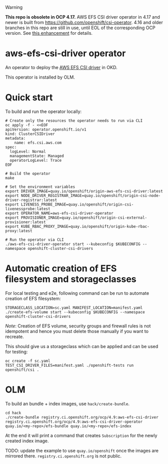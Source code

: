 > [!warning]
> **This repo is obsolete in OCP 4.17.**
> AWS EFS CSI driver operator in 4.17 and newer is built from https://github.com/openshift/csi-operator.
> 4.16 and older branches in this repo are still in use, until EOL of the corresponding OCP version.
> See [this enhancement](https://github.com/openshift/enhancements/blob/master/enhancements/storage/csi-driver-operator-merge.md) for details.

# aws-efs-csi-driver operator

An operator to deploy the [AWS EFS CSI driver](https://github.com/openshift/aws-efs-csi-driver) in OKD.

This operator is installed by OLM.

# Quick start

To build and run the operator locally:

```shell
# Create only the resources the operator needs to run via CLI
oc apply -f - <<EOF
apiVersion: operator.openshift.io/v1
kind: ClusterCSIDriver
metadata:
    name: efs.csi.aws.com
spec:
  logLevel: Normal
  managementState: Managed
  operatorLogLevel: Trace
EOF

# Build the operator
make

# Set the environment variables
export DRIVER_IMAGE=quay.io/openshift/origin-aws-efs-csi-driver:latest
export NODE_DRIVER_REGISTRAR_IMAGE=quay.io/openshift/origin-csi-node-driver-registrar:latest
export LIVENESS_PROBE_IMAGE=quay.io/openshift/origin-csi-livenessprobe:latest
export OPERATOR_NAME=aws-efs-csi-driver-operator
export PROVISIONER_IMAGE=quay.io/openshift/origin-csi-external-provisioner:latest
export KUBE_RBAC_PROXY_IMAGE=quay.io/openshift/origin-kube-rbac-proxy:latest

# Run the operator via CLI
./aws-efs-csi-driver-operator start --kubeconfig $KUBECONFIG --namespace openshift-cluster-csi-drivers
```

# Automatic creation of EFS filesystem and storageclasses

For local testing and e2e, following command can be run to automate creation of EFS filesystem:

```
STORAGECLASS_LOCATION=sc.yaml MANIFEST_LOCATION=manifest.yaml ./create-efs-volume start --kubeconfig $KUBECONFIG --namespace openshift-cluster-csi-drivers
```

*Note*: Creation of EFS volume, security groups and firewall rules is not idempotent and hence you must delete those manually if you want to recreate.

This should give us a storageclass which can be applied and can be used for testing:

```
oc create -f sc.yaml
TEST_CSI_DRIVER_FILES=manifest.yaml ./openshift-tests run openshift/csi .
```


# OLM

To build an bundle + index images, use `hack/create-bundle`.

```shell
cd hack
./create-bundle registry.ci.openshift.org/ocp/4.9:aws-efs-csi-driver registry.ci.openshift.org/ocp/4.9:aws-efs-csi-driver-operator quay.io/<my-repo>/efs-bundle quay.io/<my-repo>/efs-index
```

At the end it will print a command that creates `Subscription` for the newly created index image.

TODO: update the example to use `quay.io/openshift` once the images are mirrored there. `registry.ci.openshift.org` is not public.
